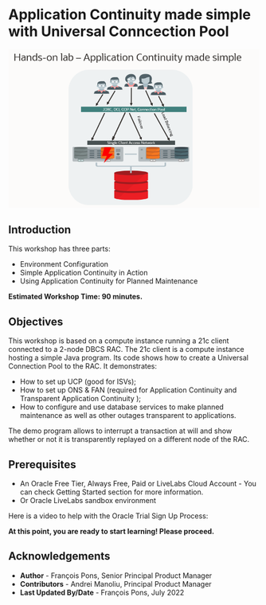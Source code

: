 # Application Continuity made simple with Universal Conncection Pool

![Intro Application Continuity made simple with Universal Conncection Pool](./images/intro.png)

## Introduction

This workshop has three parts:

- Environment Configuration
- Simple Application Continuity in Action
- Using Application Continuity for Planned Maintenance


**Estimated Workshop Time: 90 minutes.**

## Objectives

This workshop is based on a compute instance running a 21c client connected to a 2-node DBCS RAC.
The 21c client is a compute instance hosting a simple Java program. Its code shows how to create a Universal Connection Pool to the RAC.
It demonstrates:
*	How to set up UCP (good for ISVs);
*	How to set up ONS & FAN (required for Application Continuity and Transparent Application Continuity );
*	How to configure and use database services to make planned maintenance as well as other outages transparent to applications.

The demo program allows to interrupt a transaction at will and show whether or not it is transparently replayed on a different node of the RAC.


## Prerequisites

* An Oracle Free Tier, Always Free, Paid or LiveLabs Cloud Account - You can check Getting Started section for more information.
* Or Oracle LiveLabs sandbox environment

Here is a video to help with the Oracle Trial Sign Up Process:
[](youtube:4U-0SumNz6w)

**At this point, you are ready to start learning! Please proceed.**

## Acknowledgements
* **Author** - François Pons, Senior Principal Product Manager
* **Contributors** - Andrei Manoliu, Principal Product Manager
* **Last Updated By/Date** - François Pons, July 2022
